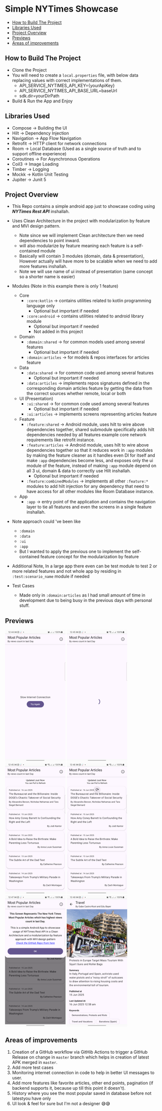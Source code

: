# Simple NYTimes Showcase

- [How to Build The Project](#how-to-build-the-project)
- [Libraries Used](#libraries-used)
- [Project Overview](#project-overview)
- [Previews](#previews)
- [Areas of improvements](#areas-of-improvements)

## How to Build The Project

- Clone the Project
- You will need to create a `local.properties` file, with below data replacing values with correct
  implementations of them.
  - API_SERVICE_NYTIMES_API_KEY={yourApiKey}
  - API_SERVICE_NYTIMES_API_BASE_URL=baseUrl
  - sdk.dir=yourDirPath
- Build & Run the App and Enjoy
 
## Libraries Used
- Compose -> Building the UI
- Hilt -> Dependency Injection
- Navigation -> App Flow Navigation
- Retrofit -> HTTP client for network connections
- Room -> Local Database (Used as a single source of truth and to support offline experience)
- Coroutines -> For Asynchronous Operations
- Coil3 -> Image Loading
- Timber -> Logging
- Mockk -> Kotlin Unit Testing 
- Jupiter -> Junit 5

## Project Overview

- This Repo contains a simple android app just to showcase coding using **_NYTimes Rest API_** inshallah.

- Uses Clean Architecture in the project with modularization by feature and MVI design pattern.
  - Note since we will implement Clean architecture then we need dependencies to point inward.
  - will also modularize by feature meaning each feature is a self-contained module
  - Basically will contain 3 modules (domain, data & presentation), However actually will have more to be 
  scalable when we need to add more features inshallah.
  - Note we will use name of ui instead of presentation (same concept so a shorter name is easier)

- Modules (Note in this example there is only 1 feature)
  - Core
    - `:core:kotlin` -> contains utilities related to kotlin programming language only
      - Optional but important if needed
    - `:core:android` -> contains utilities related to android library module
      - Optional but important if needed
      - Not added in this project
  - Domain
    - `:domain:shared` -> for common models used among several features
      - Optional but important if needed
    - `:domain:articles` -> for models & repos interfaces for articles feature
  - Data
    - `:data:shared` -> for common code used among several features
      - Optional but important if needed
    - `:data:articles` -> implements repos signatures defined in the corresponding domain articles 
    feature by getting the data from the correct sources whether remote, local or both
  - UI (Presentation)
    - `:ui:shared` -> for common code used among several features
      - Optional but important if needed
    - `:ui:articles` -> implements screens representing articles feature
  - Feature
    - `:feature:shared` -> Android module, uses hilt to wire above dependencies together, shared 
    submodule specifically adds hilt dependencies needed by all features example core network 
    requirements like retrofit instance.
    - `:feature:articles` -> Android module, uses hilt to wire above dependencies together so that 
    it reduces work in `:app` modules by making the feature cleaner as it handles even DI for itself 
    and make `:app` dependencies become less, and exposes only the ui module of the feature, instead 
    of making `:app` module depend on all 3 ui, domain & data to correctly use Hilt inshallah.
      - Optional but important if needed
    - `:feature:combinedModules` -> implements all other `:feature:*` modules to add hilt injection
    for any dependency that need to have access for all other modules like Room Database instance.
  - App
    - `:app` -> entry point of the application and contains the navigation layer to tie all features 
    and even the screens in a single feature inshallah.

- Note approach could 've been like
  - `:domain`
  - `:data`
  - `:ui`
  - `:app`
  - But I wanted to apply the previous one to implement the self-contained feature 
  concept for the modularization by feature

- Additional Note, In a large app there even can be test module to test 2 or more related features
and not whole app by residing in `:test:scenario_name` module if needed

- Test Cases
  - Made only in `:domain:articles` as I had small amount of time in development due to being 
  busy in the previous days with personal stuff.

## Previews

<img src="previews/1.png" width="200"> 
<img src="previews/2.png" width="200">

<img src="previews/3.png" width="200"> 
<img src="previews/4.png" width="200">

<img src="previews/5.png" width="200"> 
<img src="previews/6.png" width="200">

## Areas of improvements

1. Creation of a GitHub workflow via GitHib Actions to trigger a GitHub Release on change in 
`master` branch which helps in creation of latest APK merged in `master`.
2. Add more test cases
3. Monitoring internet connection in code to help in better UI messages to user.
4. Add more features like favorite articles, other end points, pagination (if backend supports it, because up till this point it doesn't).
5. History where you see the most popular saved in database before not latestyou have only
6. UI look & feel for sure but I'm not a designer 😅😅
